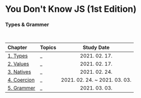 # You Don't Know JS (1st Edition)

### Types & Grammer

<br>

| Chapter | Topics | Study Date | 
|:---|:---|:---:|
| [1. Types](1_Types.md) | _ | 2021. 02. 17. |
| [2. Values](2_Values.md) | _ | 2021. 02. 17. |
| [3. Natives](3_Natives.md) | _ | 2021. 02. 24. |
| [4. Coercion](4_Coercion.md) | _ | 2021. 02. 24. ~ 2021. 03. 03. |
| [5. Grammer](5_Grammer.md) | _ | 2021. 03. 03. |
